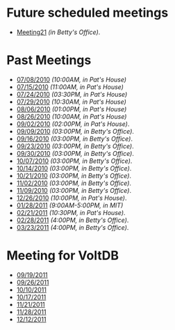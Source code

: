 # Future scheduled meetings #
  * [Meeting21](Meeting21.md) _(in Betty's Office)_.

# Past Meetings #
  * [07/08/2010](Meeting1.md) _(10:00AM, in Pat's House)_
  * [07/15/2010](Meeting2.md) _(11:00AM, in Pat's House)_
  * [07/24/2010](Meeting3.md) _(03:30PM, in Pat's House)_
  * [07/29/2010](Meeting4.md) _(10:30AM, in Pat's House)_
  * [08/06/2010](Meeting5.md) _(01:00PM, in Pat's House)_
  * [08/26/2010](Meeting6.md) _(10:00AM, in Pat's House)_
  * [09/02/2010](Meeting7.md) _(02:00PM, in Pat's House)_.
  * [09/09/2010](Meeting8.md) _(03:00PM, in Betty's Office)_.
  * [09/16/2010](Meeting9.md) _(03:00PM, in Betty's Office)_.
  * [09/23/2010](Meeting10.md) _(03:00PM, in Betty's Office)_.
  * [09/30/2010](Meeting11.md) _(03:00PM, in Betty's Office)_.
  * [10/07/2010](Meeting12.md) _(03:00PM, in Betty's Office)_.
  * [10/14/2010](Meeting13.md) _(03:00PM, in Betty's Office)_.
  * [10/21/2010](Meeting14.md) _(03:00PM, in Betty's Office)_.
  * [11/02/2010](Meeting15.md) _(03:00PM, in Betty's Office)_.
  * [11/09/2010](Meeting16.md) _(03:00PM, in Betty's Office)_.
  * [12/26/2010](Meeting17.md) _(10:00PM, in Pat's House)_.
  * [01/28/2011](NEDB11.md) _(9:00AM-5:00PM, in MIT)_
  * [02/21/2011](Meeting18.md) _(10:30PM, in Pat's House)_.
  * [02/28/2011](Meeting19.md) _(4:00PM, in Betty's Office)_.
  * [03/23/2011](Meeting20.md) _(4:00PM, in Betty's Office)_.

# Meeting for VoltDB #
  * [09/19/2011](Meeting_09_19_2011.md)
  * [09/26/2011](Meeting_09_26_2011.md)
  * [10/10/2011](Meeting_10_10_2011.md)
  * [10/17/2011](Meeting_10_17_2011.md)
  * [11/21/2011](Meeting_11_21_2011.md)
  * [11/28/2011](Meeting_11_28_2011.md)
  * [12/12/2011](Meeting_12_12_2011.md)